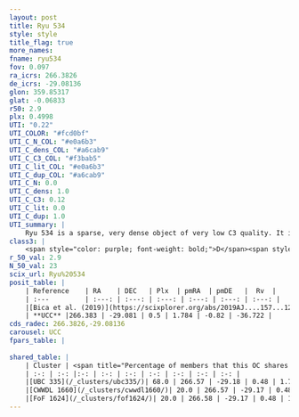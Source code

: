 ```yaml
---
layout: post
title: Ryu 534
style: style
title_flag: true
more_names: 
fname: ryu534
fov: 0.097
ra_icrs: 266.3826
de_icrs: -29.08136
glon: 359.85317
glat: -0.06833
r50: 2.9
plx: 0.4998
UTI: "0.22"
UTI_COLOR: "#fcd0bf"
UTI_C_N_COL: "#e0a6b3"
UTI_C_dens_COL: "#a6cab9"
UTI_C_C3_COL: "#f3bab5"
UTI_C_lit_COL: "#e0a6b3"
UTI_C_dup_COL: "#a6cab9"
UTI_C_N: 0.0
UTI_C_dens: 1.0
UTI_C_C3: 0.12
UTI_C_lit: 0.0
UTI_C_dup: 1.0
UTI_summary: |
    Ryu 534 is a sparse, very dense object of very low C3 quality. It is rarely studied in the literature, with no articles listed in the last 6 years. This object shares a significant percentage of members with 3 later reported entries.<br><br><span style="color: #99180f; font-weight: bold;">Warning: </span>contains less than 25 stars with <i>P>0.5</i> estimated.
class3: |
    <span style="color: purple; font-weight: bold;">D</span><span style="color: red; font-weight: bold;">C</span>
r_50_val: 2.9
N_50_val: 23
scix_url: Ryu%20534
posit_table: |
    | Reference    | RA    | DEC   | Plx  | pmRA  | pmDE   |  Rv  |
    | :---         | :---: | :---: | :---: | :---: | :---: | :---: |
    |[Bica et al. (2019)](https://scixplorer.org/abs/2019AJ....157...12B) | 266.361 | -29.076 | -- | -- | -- | -- |
    | **UCC** |266.383 | -29.081 | 0.5 | 1.784 | -0.82 | -36.722 | 
cds_radec: 266.3826,-29.08136
carousel: UCC
fpars_table: |
    
shared_table: |
    | Cluster | <span title="Percentage of members that this OC shares with the ones listed">%</span>   | RA   | DEC   | Plx   | pmRA  | pmDE  | Rv | UTI |
    | :-: | :-: |:-: | :-: | :-: | :-: | :-: | :-: | :-: |
    |[UBC 335](/_clusters/ubc335/)| 68.0 | 266.57 | -29.18 | 0.48 | 1.72 | -0.79 | -34.64 |0.27 |
    |[CWWDL 1660](/_clusters/cwwdl1660/)| 20.0 | 266.57 | -29.17 | 0.48 | 1.7 | -0.8 | -34.92 |0.0 |
    |[FoF 1624](/_clusters/fof1624/)| 20.0 | 266.58 | -29.17 | 0.48 | 1.72 | -0.79 | -34.94 |0.72 |
---
```

